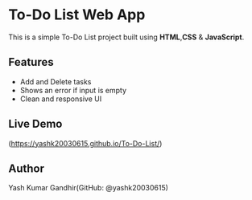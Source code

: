 # To-Do List Web App
This is a simple To-Do List project built using **HTML**,**CSS** & **JavaScript**.
## Features
- Add and Delete tasks
- Shows an error if input is empty
- Clean and responsive UI
## Live Demo
(https://yashk20030615.github.io/To-Do-List/)
## Author
Yash Kumar Gandhir(GitHub: @yashk20030615)
